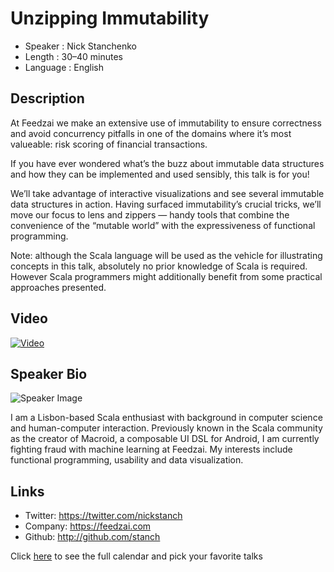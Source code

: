 Unzipping Immutability
========================

* Speaker   : Nick Stanchenko
* Length    : 30–40 minutes
* Language  : English

Description
-----------

At Feedzai we make an extensive use of immutability to ensure correctness and avoid concurrency pitfalls
in one of the domains where it’s most valueable: risk scoring of financial transactions.

If you have ever wondered what’s the buzz about immutable data structures and how they can be implemented and used sensibly,
this talk is for you!

We’ll take advantage of interactive visualizations and see several immutable data structures in action.
Having surfaced immutability’s crucial tricks, we’ll move our focus to lens and zippers —
handy tools that combine the convenience of the “mutable world” with the expressiveness of functional programming.

Note: although the Scala language will be used as the vehicle for illustrating concepts in this talk,
absolutely no prior knowledge of Scala is required.
However Scala programmers might additionally benefit from some practical approaches presented.

Video
-----

[![Video](https://img.youtube.com/vi/yeMvhuD689A/maxresdefault.jpg)](https://www.youtube.com/watch?v=yeMvhuD689A)

Speaker Bio
-----------

![Speaker Image](https://avatars2.githubusercontent.com/u/2670454?v=3&s=400)

I am a Lisbon-based Scala enthusiast with background in computer science and human-computer interaction.
Previously known in the Scala community as the creator of Macroid, a composable UI DSL for Android,
I am currently fighting fraud with machine learning at Feedzai.
My interests include functional programming, usability and data visualization.

Links
-----

* Twitter: https://twitter.com/nickstanch
* Company: https://feedzai.com
* Github: http://github.com/stanch

Click [here][1] to see the full calendar and pick your favorite talks

[1]: https://pixels.camp/schedule/
